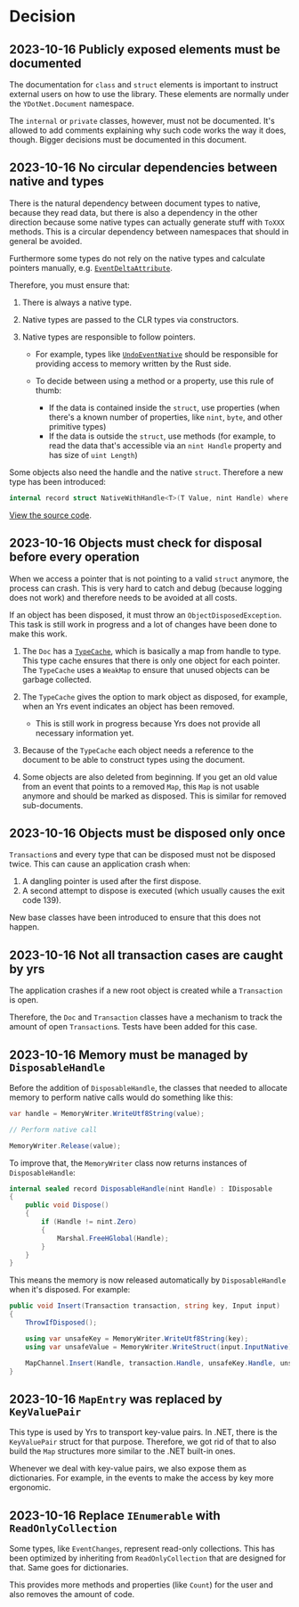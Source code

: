 # Decision

## 2023-10-16 Publicly exposed elements must be documented

The documentation for `class` and `struct` elements is important to instruct external users on how to use the library.
These elements are normally under the `YDotNet.Document` namespace.

The `internal` or `private` classes, however, must not be documented. It's allowed to add comments explaining why such
code works the way it does, though. Bigger decisions must be documented in this document.

## 2023-10-16 No circular dependencies between native and types

There is the natural dependency between document types to native, because they read data, but there is also a dependency
in the other direction because some native types can actually generate stuff with `ToXXX` methods.
This is a circular dependency between namespaces that should in general be avoided.

Furthermore some types do not rely on the native types and calculate pointers manually,
e.g. [`EventDeltaAttribute`](https://github.com/LSViana/ydotnet/blob/main/YDotNet/Document/Types/Events/EventDeltaAttribute.cs).

Therefore, you must ensure that:

1. There is always a native type.

2. Native types are passed to the CLR types via constructors.

3. Native types are responsible to follow pointers.

   - For example, types like [`UndoEventNative`](https://github.com/SebastianStehle/ydotnet/blob/main/YDotNet/Native/UndoManager/Events/UndoEventNative.cs#L18C5-L27C1)
   should be responsible for providing access to memory written by the Rust side.
   - To decide between using a method or a property, use this rule of thumb:

     - If the data is contained inside the `struct`, use properties (when there's a known number of properties,
       like `nint`, `byte`, and other primitive types)
     - If the data is outside the `struct`, use methods (for example, to read the data that's accessible via an 
       `nint Handle` property and has size of `uint Length`)

Some objects also need the handle and the native `struct`. Therefore a new type has been introduced:

```csharp
internal record struct NativeWithHandle<T>(T Value, nint Handle) where T : struct;
```

[View the source code](https://github.com/SebastianStehle/ydotnet/blob/main/YDotNet/Native/NativeWithHandle.cs).

## 2023-10-16 Objects must check for disposal before every operation

When we access a pointer that is not pointing to a valid `struct` anymore, the process can crash.
This is very hard to catch and debug (because logging does not work) and therefore needs to be avoided at all costs.

If an object has been disposed, it must throw an `ObjectDisposedException`.
This task is still work in progress and a lot of changes have been done to make this work.

1. The `Doc` has a [`TypeCache`](https://github.com/SebastianStehle/ydotnet/blob/main/YDotNet/Infrastructure/TypeCache.cs),
which is basically a map from handle to type. This type cache ensures that there is only one object for each pointer.
The `TypeCache` uses a `WeakMap` to ensure that unused objects can be garbage collected.

2. The `TypeCache` gives the option to mark object as disposed, for example,
when an Yrs event indicates an object has been removed.
   - This is still work in progress because Yrs does not provide all necessary information yet.

3. Because of the `TypeCache` each object needs a reference to the document
to be able to construct types using the document.

4. Some objects are also deleted from beginning. If you get an old value from an event that points to a removed `Map`,
this `Map` is not usable anymore and should be marked as disposed. This is similar for removed sub-documents.

##  2023-10-16 Objects must be disposed only once

`Transaction`s and every type that can be disposed must not be disposed twice.
This can cause an application crash when:

1. A dangling pointer is used after the first dispose.
2. A second attempt to dispose is executed (which usually causes the exit code 139).

New base classes have been introduced to ensure that this does not happen.

##  2023-10-16 Not all transaction cases are caught by yrs

The application crashes if a new root object is created while a `Transaction` is open.

Therefore, the `Doc` and `Transaction` classes have a mechanism to track the amount of open `Transaction`s.
Tests have been added for this case.

##  2023-10-16 Memory must be managed by `DisposableHandle`

Before the addition of `DisposableHandle`, the classes that needed to allocate memory to perform native calls would
do something like this:

```csharp
var handle = MemoryWriter.WriteUtf8String(value);

// Perform native call

MemoryWriter.Release(value);
```

To improve that, the `MemoryWriter` class now returns instances of `DisposableHandle`:

```csharp
internal sealed record DisposableHandle(nint Handle) : IDisposable
{
    public void Dispose()
    {
        if (Handle != nint.Zero)
        {
            Marshal.FreeHGlobal(Handle);
        }
    }
}
```

This means the memory is now released automatically by `DisposableHandle` when it's disposed. For example:

```csharp
public void Insert(Transaction transaction, string key, Input input)
{
    ThrowIfDisposed();

    using var unsafeKey = MemoryWriter.WriteUtf8String(key);
    using var unsafeValue = MemoryWriter.WriteStruct(input.InputNative);

    MapChannel.Insert(Handle, transaction.Handle, unsafeKey.Handle, unsafeValue.Handle);
}
```

##  2023-10-16 `MapEntry` was replaced by `KeyValuePair`

This type is used by Yrs to transport key-value pairs. In .NET, there is the `KeyValuePair` struct for that purpose.
Therefore, we got rid of that to also build the `Map` structures more similar to the .NET built-in ones.

Whenever we deal with key-value pairs, we also expose them as dictionaries.
For example, in the events to make the access by key more ergonomic.

## 2023-10-16 Replace `IEnumerable` with `ReadOnlyCollection`

Some types, like `EventChanges`, represent read-only collections.
This has been optimized by inheriting from `ReadOnlyCollection` that are designed for that. Same goes for dictionaries.

This provides more methods and properties (like `Count`) for the user and also removes the amount of code.